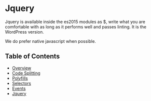 # Jquery

Jquery is available inside the es2015 modules as $, write what you are comfortable with as long as it performs well and passes linting. It is the WordPress version.

We do prefer native javascript when possible.

## Table of Contents

* [Overview](/docs/theme/js/README.md)
* [Code Splitting](/docs/theme/js/code-splitting.md)
* [Polyfills](/docs/theme/js/polyfills.md)
* [Selectors](/docs/theme/js/selectors.md)
* [Events](/docs/theme/js/events.md)
* [Jquery](/docs/theme/js/jquery.md)